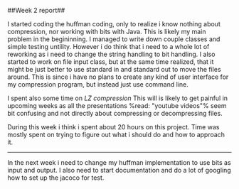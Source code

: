 ##Week 2 report##

I started coding the huffman coding, only to realize i know nothing about compression, nor working with bits with Java.
This is likely my main problem in the begininning.
I managed to write down couple classes and simple testing untility. However i do think that i need to a whole lot of reworking as i need to change the string handling to bit handling.
I also started to work on file input class, but at the same time realized, that it might be just better to use standard in and standard out to move the files around. This is since i have no plans to create any kind of user interface for my compression program, but instead just use command line.

I spent also some time on *LZ compression* This will is likely to get painful in upcoming weeks as all the presentations %read: "youtube videos"% seem bit confusing and not directly about compressing or decompressing files.

During this week i think i spent about 20 hours on this project. Time was mostly spent on trying to figure out what i should do and how to approach it.

***********

In the next week i need to change my huffman implementation to use bits as input and output. I also need to start documentation and do a lot of googling how to set up the jacoco for test.


